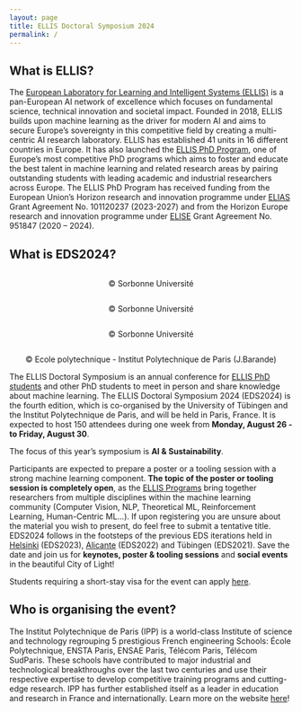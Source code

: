 ```yaml
---
layout: page
title: ELLIS Doctoral Symposium 2024
permalink: /
---
```


## What is ELLIS?
The [European Laboratory for Learning and Intelligent Systems (ELLIS)](https://ellis.eu/) is a pan-European AI network of excellence which focuses on fundamental science, technical innovation and societal impact. Founded in 2018, ELLIS builds upon machine learning as the driver for modern AI and aims to secure Europe’s sovereignty in this competitive field by creating a multi-centric AI research laboratory. ELLIS has established 41 units in 16 different countries in Europe. It has also launched the [ELLIS PhD Program](https://ellis.eu/phd-postdoc), one of Europe’s most competitive PhD programs which aims to foster and educate the best talent in machine learning and related research areas by pairing outstanding students with leading academic and industrial researchers across Europe. The ELLIS PhD Program has received funding from the European Union’s Horizon research and innovation programme under [ELIAS](https://elias-ai.eu/) Grant Agreement No. 101120237 (2023-2027) and from the Horizon Europe research and innovation programme under [ELISE](https://www.elise-ai.eu/) Grant Agreement No. 951847 (2020 – 2024).

## What is EDS2024?

<section class="center-section">
  <div class="carousel">
    <div class="carousel-container" id="carouselContainer">
      <!--<div class="carousel-item"><img alt="" src="https://www.sorbonne-universite.fr/sites/default/files/styles/2400xauto/public/media/2020-01/couvent-cordeliers.jpg"></div> REMOVED AS RESOLUTION TOO LOW-->
      <div class="carousel-item">
        <img alt="" src="https://www.sorbonne-universite.fr/sites/default/files/styles/1536xauto/public/media/2020-01/CDL_Cloitre_galerie_2.JPEG">
        <div class="carousel-caption d-none d-md-block">
          <!--<h5>...</h5>-->
          <p><center>© Sorbonne Université </center></p>
        </div>
      </div>
      <div class="carousel-item">
        <img alt="" src="https://www.sorbonne-universite.fr/sites/default/files/styles/1536xauto/public/media/2020-01/CDL_Cloitre_jardin.JPEG">
        <div class="carousel-caption d-none d-md-block">
          <!--<h5>...</h5>-->
          <p><center>© Sorbonne Université </center></p>
        </div>
      </div>
      <div class="carousel-item">
        <img alt="" src="https://www.sorbonne-universite.fr/sites/default/files/styles/1536xauto/public/media/2020-01/CDL_Amphi_Farabeuf.JPEG">
        <div class="carousel-caption d-none d-md-block">
          <!--<h5>...</h5>-->
          <p><center>© Sorbonne Université </center></p>
        </div>
      </div>
      <div class="carousel-item">
        <img alt="" src="https://www.polytechnique.edu/fondation/sites/fondation/files/styles/contenu_detail/public/content/actualites/images/2022-03/InnovationPark.jpg">
        <div class="carousel-caption d-none d-md-block">
          <!--<h5>...</h5>-->
          <p><center>© Ecole polytechnique - Institut Polytechnique de Paris (J.Barande) </center></p>
        </div>
      </div>
      <!-- Add more slides as needed -->
    </div>
  </div>
</section>
<script>
  let currentIndex = 0;
  const intervalTime = 5000; // Adjust the interval time in milliseconds

  const carouselContainer = document.getElementById('carouselContainer');
  const totalSlides = document.querySelectorAll('.carousel-item').length;

  function nextSlide() {
    currentIndex = (currentIndex + 1) % totalSlides;
    updateCarousel();
  }

  function updateCarousel() {
    const translateValue = -currentIndex * 100 + '%';
    carouselContainer.style.transform = 'translateX(' + translateValue + ')';
  }

  setInterval(nextSlide, intervalTime);
</script>

The ELLIS Doctoral Symposium is an annual conference for [ELLIS PhD students](https://ellis.eu/phd-postdoc) and other PhD students to meet in person and share knowledge about machine learning. The ELLIS Doctoral Symposium 2024 (EDS2024) is the fourth edition, which is co-organised by the University of Tübingen and the Institut Polytechnique de Paris, and will be held in Paris, France. It is expected to host 150 attendees during one week from **Monday, August 26 - to Friday, August 30**. 

The focus of this year’s symposium is **AI & Sustainability**.

Participants are expected to prepare a poster or a tooling session with a strong machine learning component. **The topic of the poster or tooling session is completely open**, as the [ELLIS Programs](https://ellis.eu/programs) bring together researchers from multiple disciplines within the machine learning community (Computer Vision, NLP, Theoretical ML, Reinforcement Learning, Human-Centric ML…). 
If upon registering you are unsure about the material you wish to present, do feel free to submit a tentative title.
EDS2024 follows in the footsteps of the previous EDS iterations held in [Helsinki](https://fcai.fi/eds2023/home) (EDS2023), [Alicante](https://ellisalicante.org/eds2022/) (EDS2022) and Tübingen (EDS2021). 
Save the date and join us for **keynotes, poster & tooling sessions** and **social events** in the beautiful City of Light!

Students requiring a short-stay visa for the event can apply [here](https://www.france-visas.gouv.fr/en/web/france-visas/home).

## Who is organising the event?

The Institut Polytechnique de Paris (IPP) is a world-class Institute of science and technology regrouping 5 prestigious French engineering Schools: École Polytechnique, ENSTA Paris, ENSAE Paris, Télécom Paris, Télécom SudParis.
These schools have contributed to major industrial and technological breakthroughs over the last two centuries and use their respective expertise to develop competitive training programs and cutting-edge research.
IPP has further established itself as a leader in education and research in France and internationally. Learn more on the website [here](https://www.ip-paris.fr/en)!
